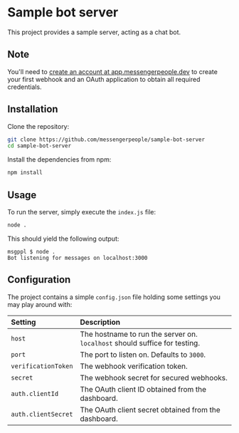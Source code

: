 Sample bot server
=================
This project provides a sample server, acting as a chat bot.

Note
----
You'll need to [create an account at app.messengerpeople.dev](https://app.messengerpeople.dev) to create your first webhook and an OAuth application to obtain all required credentials.

Installation
------------
Clone the repository:
```bash
git clone https://github.com/messengerpeople/sample-bot-server
cd sample-bot-server
```

Install the dependencies from npm:
```bash
npm install
```

Usage
-----
To run the server, simply execute the `index.js` file:
```bash
node .
```

This should yield the following output:
```
msgppl $ node .
Bot listening for messages on localhost:3000
```

Configuration
-------------
The project contains a simple `config.json` file holding some settings you may play around with:

| Setting               | Description                                                                   |
|:----------------------|:------------------------------------------------------------------------------|
| `host`                | The hostname to run the server on. `localhost` should suffice for testing.    |
| `port`                | The port to listen on. Defaults to `3000`.                                    |
| `verificationToken`   | The webhook verification token.                                               |
| `secret`              | The webhook secret for secured webhooks.                                      |
| `auth.clientId`       | The OAuth client ID obtained from the dashboard.                              |
| `auth.clientSecret`   | The OAuth client secret obtained from the dashboard.                          |
